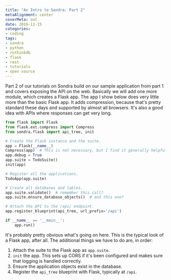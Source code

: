 ```yaml
---
title: "An Intro to Sondra: Part 2"
metaAlignment: center
coverMeta: out
date: 2016-11-15
categories:
- coding
tags:
- sondra
- python
- rethinkdb
- flask
- rest
- tutorials
- open source
---
```


Part 2 of our tutorials on Sondra build on our sample application from part 1
and covers exposing the API on the web. Basically we will add one more module,
which creates a Flask app. The app I show below does very little more
than the basic Flask app. It adds compression, because that's pretty standard
these days and supported by almost all browsers.  It's also a good idea with
APIs where responses can get very long.


~~~python
from flask import Flask
from flask.ext.compress import Compress
from sondra.flask import api_tree, init

# Create the Flask instance and the suite.
app = Flask(__name__)
Compress(app)  # This is not necessary, but I find it generally helpful.
app.debug = True
app.suite = TodoSuite()
init(app)

# Register all the applications.
TodoApp(app.suite)

# Create all databases and tables.
app.suite.validate()  # remember this call?
app.suite.ensure_database_objects()  # and this one?

# Attach the API to the /api/ endpoint.
app.register_blueprint(api_tree, url_prefix='/api')

if __name__ == '__main__':
    app.run()

~~~

It's probably pretty obvious what's going on here.  This is the typical look of a Flask app, after
all. The additional things we have to do are, in order:

1. Attach the suite to the Flask app as `app.suite`.
2. `init` the app. This sets up CORS if it's been configured and makes sure that logging is handled correctly.
3. Ensure the application objects exist in the database.
4. Register the `api_tree` blueprint with Flask, typically at `/api`.
